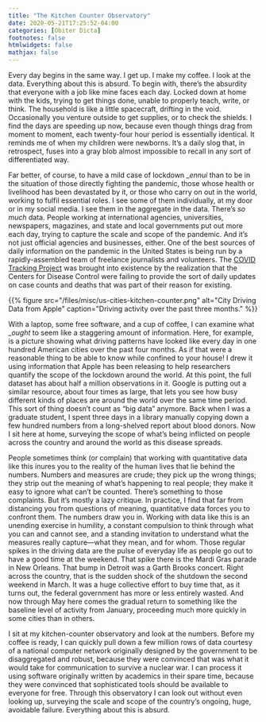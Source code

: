 ```yaml
---
title: "The Kitchen Counter Observatory"
date: 2020-05-21T17:25:52-04:00
categories: [Obiter Dicta]
footnotes: false
htmlwidgets: false
mathjax: false
---
```


Every day begins in the same way. I get up. I make my coffee. I look at the data. Everything about this is absurd. To begin with, there’s the absurdity that everyone with a job like mine faces each day. Locked down at home with the kids, trying to get things done, unable to properly teach, write, or think. The household is like a little spacecraft, drifting in the void. Occasionally you venture outside to get supplies, or to check the shields. I find the days are speeding up now, because even though things drag from moment to moment, each twenty-four hour period is essentially identical. It reminds me of when my children were newborns. It’s a daily slog that, in retrospect, fuses into a gray blob almost impossible to recall in any sort of differentiated way. 

Far better, of course, to have a mild case of lockdown __ennui_ than to be in the situation of those directly fighting the pandemic, those whose health or livelihood has been devastated by it, or those who carry on out in the world, working to fulfil essential roles. I see some of them individually, at my door or in my social media. I see them in the aggregate in the data. There’s _so much_ data. People working at international agencies, universities, newspapers, magazines, and state and local governments put out more each day, trying to capture the scale and scope of the pandemic. And it’s not just official agencies and businesses, either. One of the best sources of daily information on the pandemic in the United States is being run by a rapidly-assembled team of freelance journalists and volunteers. The [COVID Tracking Project](https://covidtracking.com) was brought into existence by the realization that the Centers for Disease Control were failing to provide the sort of daily updates on case counts and deaths that was part of their reason for existing. 

{{% figure src="/files/misc/us-cities-kitchen-counter.png" alt="City Driving Data from Apple" caption="Driving activity over the past three months." %}}

With a laptop, some free software, and a cup of coffee, I can examine what __ought_ to seem like a staggering amount of information. Here, for example, is a picture showing what driving patterns have looked like every day in one hundred American cities over the past four months. As if that were a reasonable thing to be able to know while confined to your house! I drew it using information that Apple has been releasing to help researchers quantify the scope of the lockdown around the world. At this point, the full dataset has about half a million observations in it. Google is putting out a similar resource, about four times as large, that lets you see how busy different kinds of places are around the world over the same time period. This sort of thing doesn’t count as “big data” anymore. Back when I was a graduate student, I spent three days in a library manually copying down a few hundred numbers from a long-shelved report about blood donors. Now I sit here at home, surveying the scope of what’s being inflicted on people across the country and around the world as this disease spreads.

People sometimes think (or complain) that working with quantitative data like this inures you to the reality of the human lives that lie behind the numbers. Numbers and measures are crude; they pick up the wrong things; they strip out the meaning of what’s happening to real people; they make it easy to ignore what can’t be counted. There’s something to those complaints. But it’s mostly a lazy critique. In practice, I find that far from distancing you from questions of meaning, quantitative data forces you to confront them. The numbers draw you in. Working with data like this is an unending exercise in humility, a constant compulsion to think through what you can and cannot see, and a standing invitation to understand what the measures really capture—what they mean, and for whom. Those regular spikes in the driving data are the pulse of everyday life as people go out to have a good time at the weekend. That spike there is the Mardi Gras parade in New Orleans. That bump in Detroit was a Garth Brooks concert. Right across the country, that is the sudden shock of the shutdown the second weekend in March. It was a huge collective effort to buy time that, as it turns out, the federal government has more or less entirely wasted. And now through May here comes the gradual return to something like the baseline level of activity from January, proceeding much more quickly in some cities than in others. 

I sit at my kitchen-counter observatory and look at the numbers. Before my coffee is ready, I can quickly pull down a few million rows of data courtesy of a national computer network originally designed by the government to be disaggregated and robust, because they were convinced that was what it would take for communication to survive a nuclear war. I can process it using software originally written by academics in their spare time, because they were convinced that sophisticated tools should be available to everyone for free. Through this observatory I can look out without even looking up, surveying the scale and scope of the country’s ongoing, huge, avoidable failure. Everything about this is absurd.

